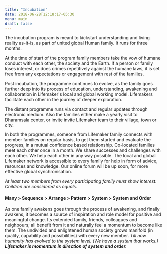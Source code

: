 ```yaml
---
title: "Incubation"
date: 2018-06-28T12:18:17+05:30
menu: main
draft: false 
---
```


The incubation program is meant to kickstart understanding and living reality as-it-is, as part of united global Human family. It runs for three months. 

At the time of start of the program family members take the vow of humane conduct with each other, the society and the Earth. If a person or family loses interest, or does crimes repetitively against the humane laws, it is set free from any expectations or engagement with rest of the families. 

Post incubation, the programme continues to evolve, as the family goes further deep into its process of education, understanding, awakening and collaboration in Lifemaker's local and global working model. Lifemakers facilitate each other in the journey of deeper exploration.

The distant programme runs via contact and regular updates through electronic medium. Also the families either make a yearly visit to Dharamsala center, or invite invite Lifemaker team to their village, town or city.

In both the programmes, someone from Lifemaker family connects with member families on regular basis, to get them started and evaluate the progress, in a mutual confidence based relationship. Co-located families meet each other once in a month. We share successes and challenges with each other. We help each other in any way possible. The local and global Lifemaker network is accessible to every family for help in form of advice, resources and knowledge. Our online forum will be up soon, for more effective global synchronisation.

*At least two members from every participating family must show interest. Children are considered as equals.* 

#### Many > Sequence > Arrange > Pattern > System > System and Order

As one family awakens goes through the process of awakening, and finally awakens, it becomes a source of inspiration and role model for positive and meaningful change. Its extended family, friends, colleagues and neighbours; all benefit from it and naturally feel a momentum to become like them. The undivided and enlightened human society grows manifold (in quality, capability and possibilities) with every new member. *Till now humanity has evolved to the system level. (We have a system that works.)* ***Lifemaker is momentum in direction of system and order.***
